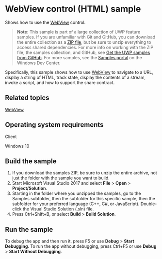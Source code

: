﻿<!---
  category: ControlsLayoutAndText
  samplefwlink: http://go.microsoft.com/fwlink/p/?LinkId=620624
--->

# WebView control (HTML) sample

Shows how to use the [WebView](http://msdn.microsoft.com/library/windows/apps/br227702) control. 

> **Note:** This sample is part of a large collection of UWP feature samples. 
> If you are unfamiliar with Git and GitHub, you can download the entire collection as a 
> [ZIP file](https://github.com/Microsoft/Windows-universal-samples/archive/master.zip), but be 
> sure to unzip everything to access shared dependencies. For more info on working with the ZIP file, 
> the samples collection, and GitHub, see [Get the UWP samples from GitHub](https://aka.ms/ovu2uq). 
> For more samples, see the [Samples portal](https://aka.ms/winsamples) on the Windows Dev Center. 

Specifically, this sample shows how to use [WebView](http://msdn.microsoft.com/library/windows/apps/br227702) to navigate to a URL, display a string of HTML, 
track state, display the contents of a stream, invoke a script, and how to support the share contract.

## Related topics

[WebView](http://msdn.microsoft.com/library/windows/apps/br227702)  

## Operating system requirements

Client

Windows 10

## Build the sample

1. If you download the samples ZIP, be sure to unzip the entire archive, not just the folder with the sample you want to build. 
2. Start Microsoft Visual Studio 2017 and select **File** \> **Open** \> **Project/Solution**.
3. Starting in the folder where you unzipped the samples, go to the Samples subfolder, then the subfolder for this specific sample, then the subfolder for your preferred language (C++, C#, or JavaScript). Double-click the Visual Studio Solution (.sln) file.
4. Press Ctrl+Shift+B, or select **Build** \> **Build Solution**.

## Run the sample

To debug the app and then run it, press F5 or use **Debug** \> **Start Debugging**. To run the app without debugging, press Ctrl+F5 or use **Debug** \> **Start Without Debugging**.

